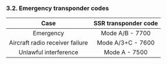 ### 3.2. **Emergency transponder codes**

|              Case               | SSR transponder code |
| :-----------------------------: | :------------------: |
|            Emergency            |   Mode A/B - 7700    |
| Aircraft radio receiver failure |  Mode A/3+C - 7600   |
|      Unlawful interference      |    Mode A - 7500     |
